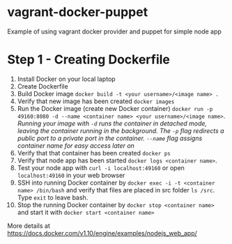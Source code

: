 # vagrant-docker-puppet
Example of using vagrant docker provider and puppet for simple node app

# Step 1 - Creating Dockerfile
1. Install Docker on your local laptop
1. Create Dockerfile
1. Build Docker image `docker build -t <your username>/<image name> .`
1. Verify that new image has been created `docker images`
1. Run the Docker image (create new Docker container) `docker run -p 49160:8080 -d --name <container name> <your username>/<image name>`. 
_Running your image with `-d` runs the container in detached mode, 
leaving the container running in the background. The `-p` flag 
redirects a public port to a private port in the container. `--name` flag assigns container name for easy access later on_
1. Verify that that container has been created `docker ps`
1. Verify that node app has been started `docker logs <container name>`. 
1. Test your node app with `curl -i localhost:49160` or open `localhost:49160` in your web browser
1. SSH into running Docker container by `docker exec -i -t <container name> /bin/bash` and verify that files are placed in src folder `ls /src`.
Type `exit` to leave bash.
1. Stop the running Docker container by `docker stop <container name>` and start it with `docker start <container name>`

More details at https://docs.docker.com/v1.10/engine/examples/nodejs_web_app/
